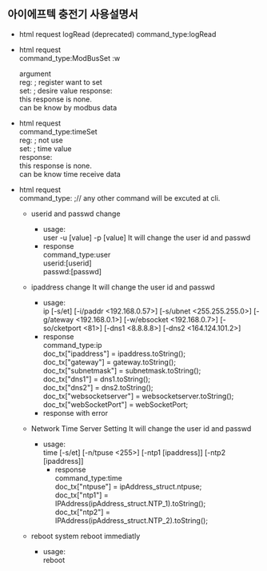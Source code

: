 ## 아이에프텍 충전기 사용설명서

- html request logRead (deprecated)
  command_type:logRead

- html request  
  command_type:ModBusSet :w

  argument  
  reg:<number> ; register want to set  
  set:<number> ; desire value
  response:  
   this response is none.  
   can be know by modbus data

- html request  
  command_type:timeSet  
  reg:<number> ; not use  
  set:<number> ; time value  
  response:  
   this response is none.  
   can be know time receive data

- html request  
  command_type: <cmd> ;// any other command will be excuted at cli.

  - userid and passwd change
    - usage:  
      user -u [value] -p [value]
      It will change the user id and passwd
    - response  
       command_type:user  
       userid:[userid]  
       passwd:[passwd]
  - ipaddress change
    It will change the user id and passwd

    - usage:  
      ip [-s/et] [-i/paddr <192.168.0.57>] [-s/ubnet <255.255.255.0>] [-g/ateway <192.168.0.1>] [-w/ebsocket <192.168.0.7>] [-so/cketport <81>] [-dns1 <8.8.8.8>] [-dns2 <164.124.101.2>]
    - response  
       command_type:ip  
       doc_tx["ipaddress"] = ipaddress.toString();  
       doc_tx["gateway"] = gateway.toString();  
       doc_tx["subnetmask"] = subnetmask.toString();  
       doc_tx["dns1"] = dns1.toString();  
       doc_tx["dns2"] = dns2.toString();  
       doc_tx["websocketserver"] = websocketserver.toString();  
       doc_tx["webSocketPort"] = webSocketPort;
    - response with error

  - Network Time Server Setting
    It will change the user id and passwd
    - usage:  
      time [-s/et] [-n/tpuse <255>] [-ntp1 [ipaddress]] [-ntp2 [ipaddress]]
      - response  
         command_type:time  
        doc_tx["ntpuse"] = ipAddress_struct.ntpuse;  
        doc_tx["ntp1"] = IPAddress(ipAddress_struct.NTP_1).toString();  
        doc_tx["ntp2"] = IPAddress(ipAddress_struct.NTP_2).toString();

  - reboot
    system reboot immediatly  
    - usage:   
     reboot   
